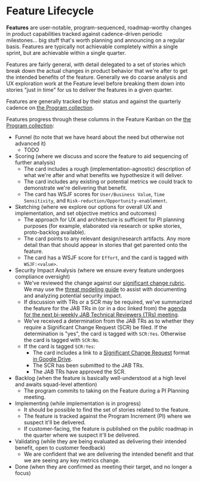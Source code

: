 # Feature Lifecycle

**Features** are user-notable, program-sequenced, roadmap-worthy changes in product capabilities tracked against cadence-driven periodic milestones... big stuff that's worth planning and announcing on a regular basis. Features are typically not achievable completely within a single sprint, but are achievable within a single quarter.

Features are fairly general, with detail delegated to a set of stories which break down the actual changes in product behavior that we're after to get the intended benefits of the feature. Generally we do coarse analysis and UX exploration work at the Feature level before breaking them down into stories "just in time" for us to deliver the features in a given quarter.
 
Features are generally tracked by their status and against the quarterly cadence on [the Program collection](https://favro.com/organization/1e11108a2da81e3bd7153a7a/0b64f44bc57f65052fad8244).

Features progress through these columns in the Feature Kanban on the [the Program collection](https://favro.com/organization/1e11108a2da81e3bd7153a7a/0b64f44bc57f65052fad8244):

- Funnel (to note that we have heard about the need but otherwise not advanced it)
  - TODO
- Scoring (where we discuss and score the feature to aid sequencing of further analysis)
  - The card includes a rough (implementation-agnostic) description of what we're after and what benefits we hypothesize it will deliver.
  - The card includes any existing or potential metrics we could track to demonstrate we're delivering that benefit.
  - The card has WSJF scores for `User/Business Value`, `Time Sensitivity`, and `Risk-reduction/Opportunity-enablement`.
- Sketching (where we explore our options for overall UX and implementation, and set objective metrics and outcomes)
  - The approach for UX and architecture is sufficient for PI planning purposes (for example, elaborated via research or spike stories, proto-backlog available).
  - The card points to any relevant design/research artifacts. Any more detail than that should appear in stories that get parented onto the feature.
  - The card has a WSJF score for `Effort`, and the card is tagged with `WSJF:<value>`.
- Security Impact Analysis (where we ensure every feature undergoes compliance oversight)
  - We've reviewed the change against our [significant change rubric](https://cloud.gov/docs/ops/continuous-monitoring/#appendix-significant-change-rubric). We may use the [threat modeling guide](https://docs.google.com/document/d/14QOvOqWuLtlnJptB5Lw-qA7ClERiMiA8yfxRTD__lbg/edit) to assist with documenting and analyzing potential security impact.
  - If discussion with TRs or a SCR may be required, we've summarized the feature for the JAB TRs in (or in a doc linked from) the [agenda for the next bi-weekly JAB Technical Reviewers (TRs) meeting](https://docs.google.com/document/d/1jGddQkjkQ6e9B0UTq9hfQqHe0btAbTeBGL_DxkozAcg/edit#).
  - We've received a determination from the JAB TRs as to whether they require a Significant Change Request (SCR) be filed. If the determination is "yes", the card is tagged with `SCR:Yes`. Otherwise the card is tagged with `SCR:No`.
  - If the card is tagged `SCR:Yes`: 
    - The card includes a link to a [Significant Change Request](https://docs.google.com/a/gsa.gov/document/d/16GaDO1xnHrqEEetbonNpo4P10LlGoDHR-jedqBo1yB8/edit?usp=drive_web) format [in Google Drive](https://drive.google.com/drive/folders/0B1cewEqKcWCbU1lSUXhEVUNZWUU).
    - The SCR has been submitted to the JAB TRs.
    - The JAB TRs have approved the SCR.
- Backlog (when the feature is basically well-understood at a high level and awaits squad-level attention)
  - The program commits to taking on the Feature during a PI Planning meeting.
- Implementing (while implementation is in progress)
  - It should be possible to find the set of stories related to the feature.
  - The feature is tracked against the Program Increment (PI) where we suspect it'll be delivered.
  - If customer-facing, the feature is published on the public roadmap in the quarter where we suspect it'll be delivered.
- Validating (while they are being evaluated as delivering their intended benefit, open to customer feedback)
  - We are confident that we are delivering the intended benefit and that we are seeing any key metrics change.
- Done (when they are confirmed as meeting their target, and no longer a focus)
